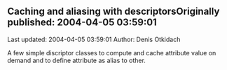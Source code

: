 ## Caching and aliasing with descriptorsOriginally published: 2004-04-05 03:59:01 
Last updated: 2004-04-05 03:59:01 
Author: Denis Otkidach 
 
A few simple discriptor classes to compute and cache attribute value on demand and to define attribute as alias to other.